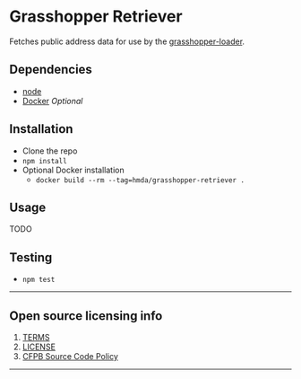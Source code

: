 # Grasshopper Retriever

Fetches public address data for use by the [grasshopper-loader](https://github.com/cfpb/grasshopper-loader). 

## Dependencies
 - [node](https://nodejs.org/) 
 - [Docker](https://www.docker.com/) *Optional* 

## Installation
 - Clone the repo
 - `npm install`
 - Optional Docker installation
   - `docker build --rm --tag=hmda/grasshopper-retriever .`

## Usage
TODO

## Testing
 - `npm test`

----

## Open source licensing info
1. [TERMS](TERMS.md)
2. [LICENSE](LICENSE)
3. [CFPB Source Code Policy](https://github.com/cfpb/source-code-policy/)

----
